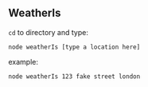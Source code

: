 ## WeatherIs

`cd` to directory and type:

`node weatherIs [type a location here]`

example:   

`node weatherIs 123 fake street london`
